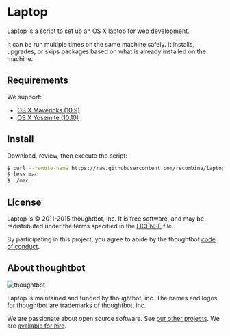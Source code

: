 Laptop
======

Laptop is a script to set up an OS X laptop for web development.

It can be run multiple times on the same machine safely.
It installs, upgrades, or skips packages
based on what is already installed on the machine.

Requirements
------------

We support:

* [OS X Mavericks (10.9)](https://itunes.apple.com/us/app/os-x-mavericks/id675248567)
* [OS X Yosemite (10.10)](https://www.apple.com/osx/)

Install
-------

Download, review, then execute the script:

```sh
$ curl --remote-name https://raw.githubusercontent.com/recombine/laptop/master/mac
$ less mac
$ ./mac
```


License
-------

Laptop is © 2011-2015 thoughtbot, inc.
It is free software,
and may be redistributed under the terms specified in the [LICENSE] file.

[LICENSE]: LICENSE

By participating in this project,
you agree to abide by the thoughtbot [code of conduct].

[code of conduct]: https://thoughtbot.com/open-source-code-of-conduct

About thoughtbot
----------------

![thoughtbot](https://thoughtbot.com/logo.png)

Laptop is maintained and funded by thoughtbot, inc.
The names and logos for thoughtbot are trademarks of thoughtbot, inc.

We are passionate about open source software.
See [our other projects][community].
We are [available for hire][hire].

[community]: https://thoughtbot.com/community?utm_source=github
[hire]: https://thoughtbot.com?utm_source=github
